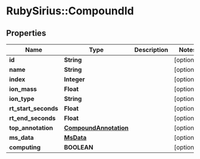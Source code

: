 # RubySirius::CompoundId

## Properties
Name | Type | Description | Notes
------------ | ------------- | ------------- | -------------
**id** | **String** |  | [optional] 
**name** | **String** |  | [optional] 
**index** | **Integer** |  | [optional] 
**ion_mass** | **Float** |  | [optional] 
**ion_type** | **String** |  | [optional] 
**rt_start_seconds** | **Float** |  | [optional] 
**rt_end_seconds** | **Float** |  | [optional] 
**top_annotation** | [**CompoundAnnotation**](CompoundAnnotation.md) |  | [optional] 
**ms_data** | [**MsData**](MsData.md) |  | [optional] 
**computing** | **BOOLEAN** |  | [optional] 

